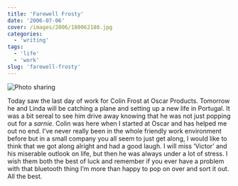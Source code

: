 ```yaml
---
title: 'Farewell Frosty'
date: '2006-07-06'
cover: /images/2006/180062180.jpg
categories:
  - 'writing'
tags:
  - 'life'
  - 'work'
slug: 'farewell-frosty'
---
```


![Photo sharing][image-1]

Today saw the last day of work for Colin Frost at Oscar Products. Tomorrow he and Linda will be catching a plane and setting up a new life in Portugal. It was a bit sereal to see him drive away knowing that he was not just popping out for a _sarnie_. Colin was here when I started at Oscar and has helped me out no end. I’ve never really been in the whole friendly work environment before but in a small company you all seem to just get along, I would like to think that we got along alright and had a good laugh. I will miss ‘Victor’ and his miserable outlook on life, but then he was always under a lot of stress. I wish them both the best of luck and remember if you ever have a problem with that bluetooth thing I’m more than happy to pop on over and sort it out. All the best.

[image-1]: /images/2006/180062180.jpg
